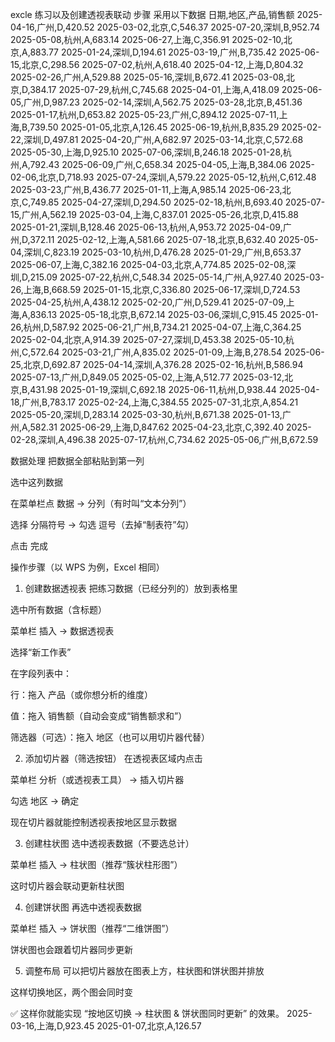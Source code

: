 excle 练习以及创建透视表联动 步骤
采用以下数据
日期,地区,产品,销售额
2025-04-16,广州,D,420.52
2025-03-02,北京,C,546.37
2025-07-20,深圳,B,952.74
2025-05-08,杭州,A,683.14
2025-06-27,上海,C,356.91
2025-02-10,北京,A,883.77
2025-01-24,深圳,D,194.61
2025-03-19,广州,B,735.42
2025-06-15,北京,C,298.56
2025-07-02,杭州,A,618.40
2025-04-12,上海,D,804.32
2025-02-26,广州,A,529.88
2025-05-16,深圳,B,672.41
2025-03-08,北京,D,384.17
2025-07-29,杭州,C,745.68
2025-04-01,上海,A,418.09
2025-06-05,广州,D,987.23
2025-02-14,深圳,A,562.75
2025-03-28,北京,B,451.36
2025-01-17,杭州,D,653.82
2025-05-23,广州,C,894.12
2025-07-11,上海,B,739.50
2025-01-05,北京,A,126.45
2025-06-19,杭州,B,835.29
2025-02-22,深圳,D,497.81
2025-04-20,广州,A,682.97
2025-03-14,北京,C,572.68
2025-05-30,上海,D,925.10
2025-07-06,深圳,B,246.18
2025-01-28,杭州,A,792.43
2025-06-09,广州,C,658.34
2025-04-05,上海,B,384.06
2025-02-06,北京,D,718.93
2025-07-24,深圳,A,579.22
2025-05-12,杭州,C,612.48
2025-03-23,广州,B,436.77
2025-01-11,上海,A,985.14
2025-06-23,北京,C,749.85
2025-04-27,深圳,D,294.50
2025-02-18,杭州,B,693.40
2025-07-15,广州,A,562.19
2025-03-04,上海,C,837.01
2025-05-26,北京,D,415.88
2025-01-21,深圳,B,128.46
2025-06-13,杭州,A,953.72
2025-04-09,广州,D,372.11
2025-02-12,上海,A,581.66
2025-07-18,北京,B,632.40
2025-05-04,深圳,C,823.19
2025-03-10,杭州,D,476.28
2025-01-29,广州,B,653.37
2025-06-07,上海,C,382.16
2025-04-03,北京,A,774.85
2025-02-08,深圳,D,215.09
2025-07-22,杭州,C,548.34
2025-05-14,广州,A,927.40
2025-03-26,上海,B,668.59
2025-01-15,北京,C,336.80
2025-06-17,深圳,D,724.53
2025-04-25,杭州,A,438.12
2025-02-20,广州,D,529.41
2025-07-09,上海,A,836.13
2025-05-18,北京,B,672.14
2025-03-06,深圳,C,915.45
2025-01-26,杭州,D,587.92
2025-06-21,广州,B,734.21
2025-04-07,上海,C,364.25
2025-02-04,北京,A,914.39
2025-07-27,深圳,D,453.38
2025-05-10,杭州,C,572.64
2025-03-21,广州,A,835.02
2025-01-09,上海,B,278.54
2025-06-25,北京,D,692.87
2025-04-14,深圳,A,376.28
2025-02-16,杭州,B,586.94
2025-07-13,广州,D,849.05
2025-05-02,上海,A,512.77
2025-03-12,北京,B,431.98
2025-01-19,深圳,C,692.18
2025-06-11,杭州,D,938.44
2025-04-18,广州,B,783.17
2025-02-24,上海,C,384.55
2025-07-31,北京,A,854.21
2025-05-20,深圳,D,283.14
2025-03-30,杭州,B,671.38
2025-01-13,广州,A,582.31
2025-06-29,上海,D,847.62
2025-04-23,北京,C,392.40
2025-02-28,深圳,A,496.38
2025-07-17,杭州,C,734.62
2025-05-06,广州,B,672.59

数据处理
把数据全部粘贴到第一列

选中这列数据

在菜单栏点 数据 → 分列（有时叫“文本分列”）

选择 分隔符号 → 勾选 逗号（去掉“制表符”勾）

点击 完成

操作步骤（以 WPS 为例，Excel 相同）
1. 创建数据透视表
把练习数据（已经分列的）放到表格里

选中所有数据（含标题）

菜单栏 插入 → 数据透视表

选择“新工作表”

在字段列表中：

行：拖入 产品（或你想分析的维度）

值：拖入 销售额（自动会变成“销售额求和”）

筛选器（可选）：拖入 地区（也可以用切片器代替）

2. 添加切片器（筛选按钮）
在透视表区域内点击

菜单栏 分析（或透视表工具） → 插入切片器

勾选 地区 → 确定

现在切片器就能控制透视表按地区显示数据

3. 创建柱状图
选中透视表数据（不要选总计）

菜单栏 插入 → 柱状图（推荐“簇状柱形图”）

这时切片器会联动更新柱状图

4. 创建饼状图
再选中透视表数据

菜单栏 插入 → 饼状图（推荐“二维饼图”）

饼状图也会跟着切片器同步更新

5. 调整布局
可以把切片器放在图表上方，柱状图和饼状图并排放

这样切换地区，两个图会同时变

✅ 这样你就能实现 “按地区切换 → 柱状图 & 饼状图同时更新” 的效果。
2025-03-16,上海,D,923.45
2025-01-07,北京,A,126.57
